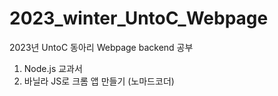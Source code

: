 # 2023_winter_UntoC_Webpage
2023년 UntoC 동아리 Webpage backend 공부

1. Node.js 교과서
2. 바닐라 JS로 크롬 앱 만들기 (노마드코더)
